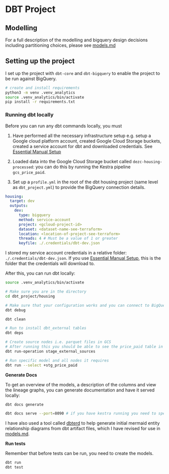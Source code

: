# DBT Project

## Modelling

For a full description of the modelling and bigquery design decisions including partitioning choices, please see [models.md](./models.md)

## Setting up the project

I set up the project with `dbt-core` and `dbt-bigquery` to enable the project to be run against BigQuery.

```bash
# create and install requirements
python3 -m venv .venv_analytics
source .venv_analytics/bin/activate
pip install -r requirements.txt
```

### Running dbt locally
Before you can run any dbt commands locally, you must

1. Have performed all the necessary infrastructure setup e.g. setup a Google cloud platform account, created Google Cloud Storage buckets, created a service account for dbt and downloaded credentials. See [Essential Manual Setup](../infrastructure/notes/00_essential_manual_setup.md)

2. Loaded data into the  Google Cloud Storage bucket called `dezc-housing-processed`: you can do this by running the Kestra pipeline `gcs_price_paid`.

3. Set up a `profile.yml` in the root of the dbt housing project (same level as `dbt_project.yml`) to provide the BigQuery connection details.

```yaml
housing:
  target: dev
  outputs:
    dev:
      type: bigquery
      method: service-account
      project: <gcloud-project-id>
      dataset: <dataset-name-see-terraform>
      location: <location-of-project-see-terraform>
      threads: 4 # Must be a value of 1 or greater
      keyfile: ./.credentials/dbt-dev.json
```

I stored my service account credentials in a relative folder: `./.credentials/dbt-dev.json`. If you use [Essential Manual Setup](../infrastructure/notes/00_essential_manual_setup.md), this is the folder that the credentials will download to.

After this, you can run dbt locally:

```bash
source .venv_analytics/bin/activate

# Make sure you are in the directory
cd dbt_project/housing

# Make sure that your configuration works and you can connect to BigQuery
dbt debug

dbt clean

# Run to install dbt_external tables
dbt deps

# Create source nodes i.e. parquet files in GCS
# After running this you should be able to see the price_paid table in BigQuery
dbt run-operation stage_external_sources

# Run specific model and all nodes it requires
dbt run --select +stg_price_paid
```

**Generate Docs**

To get an overview of the models, a description of the columns and view the lineage graphs, you can generate documentation and have it served locally:

```bash
dbt docs generate

dbt docs serve --port=8090 # if you have kestra running you need to specify a different port
```

I have also used a tool called [dbterd](https://github.com/datnguye/dbterd) to help generate initial mermaid entity relationship diagrams from dbt artifact files, which I have revised for use in [models.md](./models.md).

**Run tests**

Remember that before tests can be run, you need to create the models. 

```bash
dbt run
dbt test
```